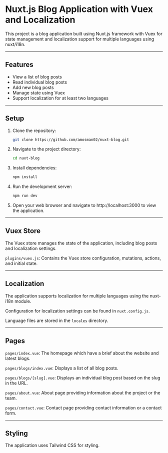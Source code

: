# Nuxt.js Blog Application with Vuex and Localization

This project is a blog application built using Nuxt.js framework with Vuex for state management and localization support for multiple languages using nuxt/i18n.

---

## Features

- View a list of blog posts
- Read individual blog posts
- Add new blog posts
- Manage state using Vuex
- Support localization for at least two languages

---

## Setup

1. Clone the repository:

   ```bash
   git clone https://github.com/amosman02/nuxt-blog.git
   ```

2. Navigate to the project directory:

   ```bash
   cd nuxt-blog
   ```

3. Install dependencies:

   ```bash
   npm install
   ```

4. Run the development server:

   ```bash
   npm run dev
   ```

5. Open your web browser and navigate to http://localhost:3000 to view the application.

---

## Vuex Store

The Vuex store manages the state of the application, including blog posts and localization settings.

`plugins/vuex.js`: Contains the Vuex store configuration, mutations, actions, and initial state.

---

## Localization

The application supports localization for multiple languages using the nuxt-i18n module.

Configuration for localization settings can be found in `nuxt.config.js`.

Language files are stored in the `locales` directory.

---

## Pages

`pages/index.vue`: The homepage which have a brief about the website and latest blogs.

`pages/blogs/index.vue`: Displays a list of all blog posts.

`pages/blogs/[slug].vue`: Displays an individual blog post based on the slug in the URL.

`pages/about.vue`: About page providing information about the project or the team.

`pages/contact.vue`: Contact page providing contact information or a contact form.

---

## Styling

The application uses Tailwind CSS for styling.
